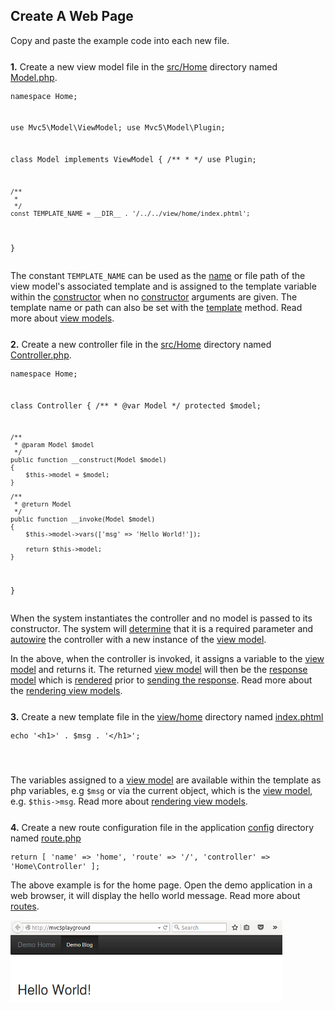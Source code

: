 ## Create A Web Page
<p class="text-info">Copy and paste the example code into each new file.</p>
<p style="margin-top:25px;"><a id="view-model"></a><b>1.</b> Create a new view model file in the <a href="https://github.com/mvc5/mvc5-application/tree/master/src/Home">src/Home</a> directory named <a href="https://github.com/mvc5/mvc5-application/tree/master/src/Home/Model.php">Model.php</a>.</p>
<pre style="line-height:1"><code><?php

namespace Home;

use Mvc5\Model\ViewModel;
use Mvc5\Model\Plugin;

class Model
    implements ViewModel
{
    /**
     *
     */
    use Plugin;

    /**
     *
     */
    const TEMPLATE_NAME = __DIR__ . '/../../view/home/index.phtml';
}</code></pre>
<p>The constant <code>TEMPLATE_NAME</code> can be used as the <a href="https://github.com/mvc5/mvc5-application/blob/master/config/template.php#L11">name</a> or file path of the view model's associated template and is assigned to the template variable within the <a href="https://github.com/mvc5/mvc5/blob/master/src/Model/Template/Model.php#L26">constructor</a> when no <a href="https://github.com/mvc5/mvc5/blob/master/src/Model/Template/Model.php#L22">constructor</a> arguments are given. The template name or path can also be set with the <a href="https://github.com/mvc5/mvc5/blob/master/src/Model/Template/Model.php#L35">template</a> method. Read more about <a href="/overview/#view-models">view models</a>.</p>
<p style="margin-top:25px;"><a id="controller"></a><b>2.</b> Create a new controller file in the <a href="https://github.com/mvc5/mvc5-application/tree/master/src/Home">src/Home</a> directory named <a href="https://github.com/mvc5/mvc5-application/blob/master/src/Home/Controller.php">Controller.php</a>.</p>
<pre style="line-height:1"><code><?php

namespace Home;
    
class Controller
{
    /**
     * @var Model
     */
    protected $model;
    
    /**
     * @param Model $model
     */
    public function __construct(Model $model)
    {
        $this->model = $model;
    }

    /**
     * @return Model
     */
    public function __invoke(Model $model)
    {
        $this->model->vars(['msg' => 'Hello World!']);
        
        return $this->model;
    }
}</code></pre>
<p>When the system instantiates the controller and no model is passed to its constructor. The system will <a href="https://github.com/mvc5/mvc5/blob/master/src/Resolver/Build.php#L151">determine</a> that it is a required parameter and <a href="/overview/#autowiring">autowire</a> the controller with a new instance of the <a href="https://github.com/mvc5/mvc5-application/blob/master/src/Home/Model.php">view model</a>.</p>
<p>In the above, when the controller is invoked, it assigns a variable to the <a href="https://github.com/mvc5/mvc5-application/blob/master/src/Home/Model.php">view model</a> and returns it. The returned <a href="https://github.com/mvc5/mvc5-application/blob/master/src/Home/Model.php">view model</a> will then be the <a href="https://github.com/mvc5/mvc5/blob/master/src/Mvc/Mvc.php#L53">response model</a> which is <a href="https://github.com/mvc5/mvc5/blob/master/src/View/Template/Renderer.php#L36">rendered</a> prior to <a href="https://github.com/mvc5/mvc5/blob/master/src/Response/Send.php#L13">sending the response</a>. Read more about the <a href="/overview/#rendering-view-models">rendering view models</a>.</p>
<p style="margin-top:25px;"><a id="view-template"></a><b>3.</b> Create a new template file in the <a href="https://github.com/mvc5/mvc5-application/tree/master/view/home">view/home</a> directory named <a href="https://github.com/mvc5/mvc5-application/blob/master/view/home/index.phtml">index.phtml</a></p>
<pre style="line-height:1"><code><?php
                                 
  echo '&lt;h1&gt;' . $msg . '&lt;/h1&gt;';

</code></pre>
<p>The variables assigned to a <a href="https://github.com/mvc5/mvc5/blob/master/src/Model/ViewModel.php">view model</a> are available within the template as php variables, e.g <code>$msg</code> or via the current object, which is the <a href="https://github.com/mvc5/mvc5/blob/master/src/Model/ViewModel.php">view model</a>, e.g. <code>$this->msg</code>. Read more about <a href="/overview/#rendering-view-models">rendering view models</a>.</p>
<p style="margin-top:25px;"><a id="route"></a><b>4.</b> Create a new route configuration file in the application <a href="https://github.com/mvc5/mvc5-application/tree/master/config">config</a> directory named <a href="https://github.com/mvc5/mvc5-application/blob/master/config/route.php">route.php</a></p>
<pre style="line-height:1"><code><?php

return [
    'name'       => 'home',
    'route'      => '/',
    'controller' => 'Home\Controller'
];</code></pre>
<p>The above example is for the home page. Open the demo application in a web browser, it will display the hello world message. Read more about <a href="/overview/#routes">routes</a>.</p>
<div class="thumbnail" style="border:none;">
    <img style="margin-left:0;" src="/images/demo-homepage.png" width="435" height="131" title="Demo Home Page">
</div>
